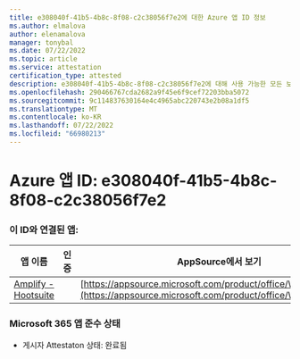 ```yaml
---
title: e308040f-41b5-4b8c-8f08-c2c38056f7e2에 대한 Azure 앱 ID 정보
ms.author: elmalova
author: elenamalova
manager: tonybal
ms.date: 07/22/2022
ms.topic: article
ms.service: attestation
certification_type: attested
description: e308040f-41b5-4b8c-8f08-c2c38056f7e2에 대해 사용 가능한 모든 보안 및 규정 준수 정보입니다.
ms.openlocfilehash: 290466767cda2682a9f45e6f9cef72203bba5072
ms.sourcegitcommit: 9c114837630164e4c4965abc220743e2b08a1df5
ms.translationtype: MT
ms.contentlocale: ko-KR
ms.lasthandoff: 07/22/2022
ms.locfileid: "66980213"
---
```

# <a name="azure-app-id-e308040f-41b5-4b8c-8f08-c2c38056f7e2"></a>Azure 앱 ID: e308040f-41b5-4b8c-8f08-c2c38056f7e2


### <a name="apps-associated-with-this-id"></a>이 ID와 연결된 앱:
| **앱 이름** | **인증** | **AppSource에서 보기** |
|--------------|---------------|-----------------------|
| [Amplify - Hootsuite](../forward/WA200003153.md) |  | [https://appsource.microsoft.com/product/office/WA200003153](https://appsource.microsoft.com/product/office/WA200003153) |

### <a name="microsoft-365-app-compliance-status"></a>Microsoft 365 앱 준수 상태
- 게시자 Attestaton 상태: 완료됨
